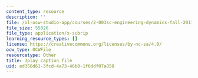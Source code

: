 ```yaml
---
content_type: resource
description: ''
file: /ol-ocw-studio-app/courses/2-003sc-engineering-dynamics-fall-2011/ed358d613fcd4a7346b81f6ddf07a850_7kcWV6zlcRU.srt
file_size: 55826
file_type: application/x-subrip
learning_resource_types: []
license: https://creativecommons.org/licenses/by-nc-sa/4.0/
ocw_type: OCWFile
resourcetype: Other
title: 3play caption file
uid: ed358d61-3fcd-4a73-46b8-1f6ddf07a850
---
```

